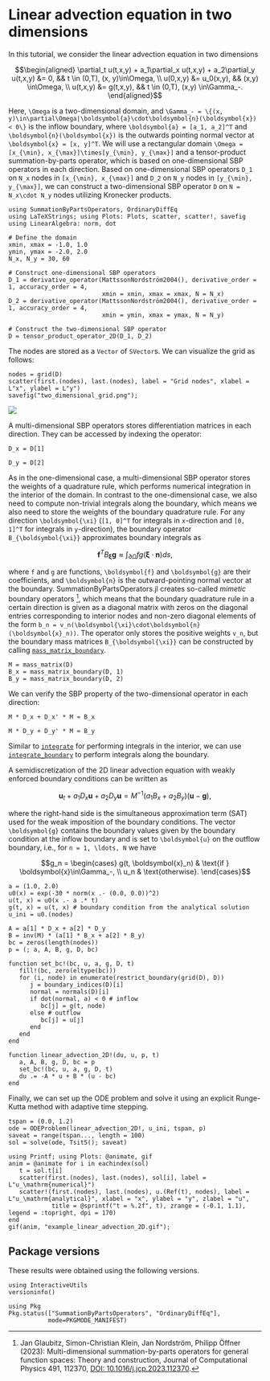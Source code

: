 # Linear advection equation in two dimensions

In this tutorial, we consider the linear advection equation in two dimensions

```math
\begin{aligned}
    \partial_t u(t,x,y) + a_1\partial_x u(t,x,y) + a_2\partial_y u(t,x,y) &= 0, && t \in (0,T), (x, y)\in\Omega, \\
    u(0,x,y) &= u_0(x,y), && (x,y) \in\Omega, \\
    u(t,x,y) &= g(t,x,y), && t \in (0,T), (x,y) \in\Gamma_-.
\end{aligned}
```

Here, ``\Omega`` is a two-dimensional domain, and ``\Gamma_- = \{(x, y)\in\partial\Omega|\boldsymbol{a}\cdot\boldsymbol{n}(\boldsymbol{x}) < 0\}`` is the inflow boundary,
where ``\boldsymbol{a} = [a_1, a_2]^T`` and ``\boldsymbol{n}(\boldsymbol{x})`` is the outwards pointing normal vector at ``\boldsymbol{x} = [x, y]^T``.
We will use a rectangular domain ``\Omega = [x_{\min}, x_{\max}]\times[y_{\min}, y_{\max}]`` and a tensor-product summation-by-parts operator, which is based on
one-dimensional SBP operators in each direction. Based on one-dimensional SBP operators ``D_1`` on ``N_x`` nodes in ``[x_{\min}, x_{\max}]`` and ``D_2`` on ``N_y`` nodes
in ``[y_{\min}, y_{\max}]``, we can construct a two-dimensional SBP operator ``D`` on ``N = N_x\cdot N_y`` nodes utilizing Kronecker products.

```@example twodimensional_advection
using SummationByPartsOperators, OrdinaryDiffEq
using LaTeXStrings; using Plots: Plots, scatter, scatter!, savefig
using LinearAlgebra: norm, dot

# Define the domain
xmin, xmax = -1.0, 1.0
ymin, ymax = -2.0, 2.0
N_x, N_y = 30, 60

# Construct one-dimensional SBP operators
D_1 = derivative_operator(MattssonNordström2004(), derivative_order = 1, accuracy_order = 4,
                          xmin = xmin, xmax = xmax, N = N_x)
D_2 = derivative_operator(MattssonNordström2004(), derivative_order = 1, accuracy_order = 4,
                          xmin = ymin, xmax = ymax, N = N_y)

# Construct the two-dimensional SBP operator
D = tensor_product_operator_2D(D_1, D_2)
```

The nodes are stored as a `Vector` of `SVector`s. We can visualize the grid as follows:

```@example twodimensional_advection
nodes = grid(D)
scatter(first.(nodes), last.(nodes), label = "Grid nodes", xlabel = L"x", ylabel = L"y")
savefig("two_dimensional_grid.png");
```

![](two_dimensional_grid.png)

A multi-dimensional SBP operators stores differentiation matrices in each direction. They can be accessed by indexing the operator:

```@example twodimensional_advection
D_x = D[1]
```

```@example twodimensional_advection
D_y = D[2]
```

As in the one-dimensional case, a multi-dimensional SBP operator stores the weights of a quadrature rule, which performs numerical
integration in the interior of the domain. In contrast to the one-dimensional case, we also need to compute non-trivial integrals
along the boundary, which means we also need to store the weights of the boundary quadrature rule. For any direction ``\boldsymbol{\xi}``
(``[1, 0]^T`` for integrals in ``x``-direction and ``[0, 1]^T`` for integrals in ``y``-direction), the boundary operator ``B_{\boldsymbol{\xi}}``
approximates boundary integrals as

```math
\boldsymbol{f}^T B_{\boldsymbol{\xi}} \boldsymbol{g} \approx \int_{\partial\Omega} fg(\boldsymbol{\xi}\cdot\boldsymbol{n}) ds,
```

where ``f`` and ``g`` are functions, ``\boldsymbol{f}`` and ``\boldsymbol{g}`` are their coefficients, and ``\boldsymbol{n}`` is the outward-pointing
normal vector at the boundary. SummationByPartsOperators.jl creates so-called _mimetic_ boundary operators [^GlaubitzKleinNordströmÖffner2023],
which means that the boundary quadrature rule in a certain direction is given as a diagonal matrix with zeros on the diagonal entries corresponding
to interior nodes and non-zero diagonal elements of the form ``b_n = v_n(\boldsymbol{\xi}\cdot\boldsymbol{n}(\boldsymbol{x}_n))``. The operator
only stores the positive weights ``v_n``, but the boundary mass matrices ``B_{\boldsymbol{\xi}}`` can be constructed by calling [`mass_matrix_boundary`](@ref).

```@example twodimensional_advection
M = mass_matrix(D)
B_x = mass_matrix_boundary(D, 1)
B_y = mass_matrix_boundary(D, 2)
```

We can verify the SBP property of the two-dimensional operator in each direction:

```@example twodimensional_advection
M * D_x + D_x' * M ≈ B_x
```

```@example twodimensional_advection
M * D_y + D_y' * M ≈ B_y
```

Similar to [`integrate`](@ref) for performing integrals in the interior, we can use [`integrate_boundary`](@ref) to perform integrals along the boundary.

A semidiscretization of the 2D linear advection equation with weakly enforced boundary conditions can be written as

```math
\boldsymbol{u}_t + a_1D_x\boldsymbol{u} + a_2D_y\boldsymbol{u} = M^{-1}(a_1B_x + a_2B_y)(\boldsymbol{u} - \boldsymbol{g}),
```

where the right-hand side is the simultaneous approximation term (SAT) used for the weak imposition of the boundary conditions. The vector ``\boldsymbol{g}``
contains the boundary values given by the boundary condition at the inflow boundary and is set to ``\boldsymbol{u}`` on the outflow boundary, i.e.,
for ``n = 1, \ldots, N`` we have

```math
g_n = \begin{cases}
    g(t, \boldsymbol{x}_n) & \text{if } \boldsymbol{x}\in\Gamma_-, \\
    u_n & \text{otherwise}.
\end{cases}
```

```@example twodimensional_advection
a = (1.0, 2.0)
u0(x) = exp(-30 * norm(x .- (0.0, 0.0))^2)
u(t, x) = u0(x .- a .* t)
g(t, x) = u(t, x) # boundary condition from the analytical solution
u_ini = u0.(nodes)

A = a[1] * D_x + a[2] * D_y
B = inv(M) * (a[1] * B_x + a[2] * B_y)
bc = zeros(length(nodes))
p = (; a, A, B, g, D, bc)

function set_bc!(bc, u, a, g, D, t)
   fill!(bc, zero(eltype(bc)))
   for (i, node) in enumerate(restrict_boundary(grid(D), D))
      j = boundary_indices(D)[i]
      normal = normals(D)[i]
      if dot(normal, a) < 0 # inflow
         bc[j] = g(t, node)
      else # outflow
         bc[j] = u[j]
      end
   end
end

function linear_advection_2D!(du, u, p, t)
   a, A, B, g, D, bc = p
   set_bc!(bc, u, a, g, D, t)
   du .= -A * u + B * (u - bc)
end
```

Finally, we can set up the ODE problem and solve it using an explicit Runge-Kutta method with adaptive time stepping.

```@example twodimensional_advection
tspan = (0.0, 1.2)
ode = ODEProblem(linear_advection_2D!, u_ini, tspan, p)
saveat = range(tspan..., length = 100)
sol = solve(ode, Tsit5(); saveat)

using Printf; using Plots: @animate, gif
anim = @animate for i in eachindex(sol)
   t = sol.t[i]
   scatter(first.(nodes), last.(nodes), sol[i], label = L"u_\mathrm{numerical}")
   scatter!(first.(nodes), last.(nodes), u.(Ref(t), nodes), label = L"u_\mathrm{analytical}", xlabel = "x", ylabel = "y", zlabel = "u",
            title = @sprintf("t = %.2f", t), zrange = (-0.1, 1.1), legend = :topright, dpi = 170)
end
gif(anim, "example_linear_advection_2D.gif");
```

## Package versions

These results were obtained using the following versions.

```@example twodimensional_advection
using InteractiveUtils
versioninfo()

using Pkg
Pkg.status(["SummationByPartsOperators", "OrdinaryDiffEq"],
           mode=PKGMODE_MANIFEST)
```

[^GlaubitzKleinNordströmÖffner2023]:
    Jan Glaubitz, Simon-Christian Klein, Jan Nordström, Philipp Öffner (2023):
    Multi-dimensional summation-by-parts operators for general function spaces: Theory and construction,
    Journal of Computational Physics 491, 112370, [DOI: 10.1016/j.jcp.2023.112370](https://doi.org/10.1016/j.jcp.2023.112370).
